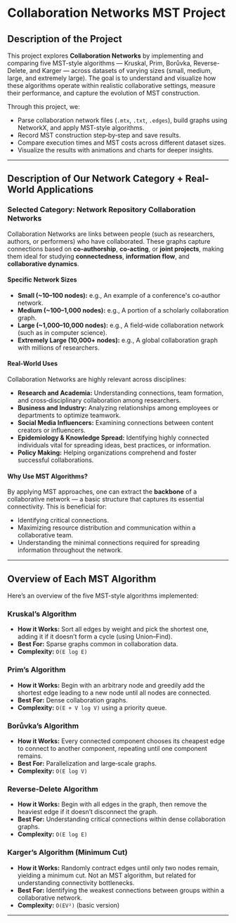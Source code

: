 # Collaboration Networks MST Project

##  Description of the Project
This project explores **Collaboration Networks** by implementing and comparing five MST-style algorithms — Kruskal, Prim, Borůvka, Reverse-Delete, and Karger — across datasets of varying sizes (small, medium, large, and extremely large). The goal is to understand and visualize how these algorithms operate within realistic collaborative settings, measure their performance, and capture the evolution of MST construction.

Through this project, we:
- Parse collaboration network files (`.mtx`, `.txt`, `.edges`), build graphs using NetworkX, and apply MST-style algorithms.
- Record MST construction step‑by‑step and save results.
- Compare execution times and MST costs across different dataset sizes.
- Visualize the results with animations and charts for deeper insights.

---
##  Description of Our Network Category + Real-World Applications

### Selected Category: Network Repository Collaboration Networks

Collaboration Networks are links between people (such as researchers, authors, or performers) who have collaborated. These graphs capture connections based on **co‑authorship**, **co‑acting**, or **joint projects**, making them ideal for studying **connectedness**, **information flow**, and **collaborative dynamics**.

#### Specific Network Sizes
- **Small (~10–100 nodes):** e.g., An example of a conference's co‑author network.
- **Medium (~100–1,000 nodes):** e.g., A portion of a scholarly collaboration graph.
- **Large (~1,000–10,000 nodes):** e.g., A field‑wide collaboration network (such as in computer science).
- **Extremely Large (10,000+ nodes):** e.g., A global collaboration graph with millions of researchers.

#### Real‑World Uses
Collaboration Networks are highly relevant across disciplines:
-  **Research and Academia:** Understanding connections, team formation, and cross‑disciplinary collaboration among researchers.
-  **Business and Industry:** Analyzing relationships among employees or departments to optimize teamwork.
-  **Social Media Influencers:** Examining connections between content creators or influencers.
-  **Epidemiology & Knowledge Spread:** Identifying highly connected individuals vital for spreading ideas, best practices, or information.
-  **Policy Making:** Helping organizations comprehend and foster successful collaborations.

#### Why Use MST Algorithms?
By applying MST approaches, one can extract the **backbone** of a collaborative network — a basic structure that captures its essential connectivity. This is beneficial for:
- Identifying critical connections.
- Maximizing resource distribution and communication within a collaborative team.
- Understanding the minimal connections required for spreading information throughout the network.

---

##  Overview of Each MST Algorithm

Here’s an overview of the five MST-style algorithms implemented:

###  Kruskal’s Algorithm
- **How it Works:** Sort all edges by weight and pick the shortest one, adding it if it doesn’t form a cycle (using Union–Find).
- **Best For:** Sparse graphs common in collaboration data.
- **Complexity:** `O(E log E)`

###  Prim’s Algorithm
- **How it Works:** Begin with an arbitrary node and greedily add the shortest edge leading to a new node until all nodes are connected.
- **Best For:** Dense collaboration graphs.
- **Complexity:** `O(E + V log V)` using a priority queue.

###  Borůvka’s Algorithm
- **How it Works:** Every connected component chooses its cheapest edge to connect to another component, repeating until one component remains.
- **Best For:** Parallelization and large‑scale graphs.
- **Complexity:** `O(E log V)`

###  Reverse‑Delete Algorithm
- **How it Works:** Begin with all edges in the graph, then remove the heaviest edge if it doesn’t disconnect the graph.
- **Best For:** Understanding critical connections within dense collaboration graphs.
- **Complexity:** `O(E log E)`

###  Karger’s Algorithm (Minimum Cut)
- **How it Works:** Randomly contract edges until only two nodes remain, yielding a minimum cut. Not an MST algorithm, but related for understanding connectivity bottlenecks.
- **Best For:** Identifying the weakest connections between groups within a collaborative network.
- **Complexity:** `O(EV²)` (basic version)

---
